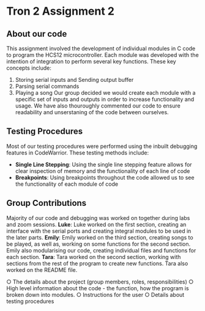 # Tron 2 Assignment 2
## About our code
This assignment involved the development of individual modules in C code to program the HCS12 microcontroller. Each module was developed with the intention of integration to perform several key functions. These key concepts include:
1. Storing serial inputs and Sending output buffer
2. Parsing serial commands
3. Playing a song
Our group decided we would create each module with a specific set of inputs and outputs in order to increase functionality and usage. We have also thouroughly commented our code to ensure readability and unserstaning of the code between ourselves.


## Testing Procedures
Most of our testing procedures were performed using the inbuilt debugging features in CodeWarrior. These testing methods include:
- **Single Line Stepping**: Using the single line stepping feature allows for clear inspection of memory and the functionality of each line of code
- **Breakpoints**: Using breakpoints throughout the code allowed us to see the functionality of each module of code


## Group Contributions
Majority of our code and debugging was worked on together during labs and zoom sessions. 
**Luke**: Luke worked on the first section, creating an interface with the serial ports and creating integral modules to be used in the later parts.
**Emily**: Emily worked on the third section, creating songs to be played, as well as, working on some functions for the second section. Emily also modularising our code, creating individual files and functions for each section.
**Tara**: Tara worked on the second section, working with sections from the rest of the program to create new functions. Tara also worked on the README file.



○ The details about the project (group members, roles, responsibilities)
○ High level information about the code - the function, how the program is broken down into
modules.
○ Instructions for the user
○ Details about testing procedures
